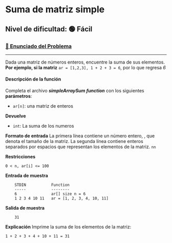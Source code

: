 # **Suma de matriz simple**

## Nivel de dificultad: 🟢 Fácil

### [📌 Enunciado del Problema](https://www.hackerrank.com/challenges/simple-array-sum/problem)
---
Dada una matriz de números enteros, encuentre la suma de sus elementos. <br>
**Por ejemplo, si la matriz** `ar = [1,2,3], 1 + 2 + 3 = 6`, por lo que regresa *6*
#### Descripción de la función
Completa el archivo ***simpleArraySum function***  con los siguientes **parámetros**: <br>
* `ar[n]`: una matriz de enteros 

**Devuelve**
* `int`: La suma de los numeros

**Formato de entrada**
La primera línea contiene un número entero, , que denota el tamaño de la matriz.
La segunda línea contiene enteros separados por espacios que representan los elementos de la matriz. `nn`

**Restricciones**

`0 < n, ar[i] <= 100`

**Entrada de muestra**

```plaintext
    STDIN           Function
    -----           --------
    6               ar[] size n = 6
    1 2 3 4 10 11   ar = [1, 2, 3, 4, 10, 11]
```

**Salida de muestra**

```plaintext
    31
```
**Explicación**
Imprime la suma de los elementos de la matriz:

`1 + 2 + 3 + 4 + 10 + 11 = 31`